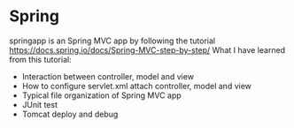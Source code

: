 # Spring
springapp is an Spring MVC app by following the tutorial https://docs.spring.io/docs/Spring-MVC-step-by-step/
What I have learned from this tutorial:
- Interaction between controller, model and view
- How to configure servlet.xml attach controller, model and view 
- Typical file organization of Spring MVC app
- JUnit test
- Tomcat deploy and debug
